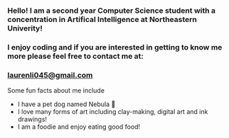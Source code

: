 ### Hello! I am a second year Computer Science student with a concentration in Artifical Intelligence at Northeastern Univerity!
### I enjoy coding and if you are interested in getting to know me more please feel free to contact me at:
### laurenli045@gmail.com 
 Some fun facts about me include
 - I have a pet dog named Nebula 🐶
 - I love many forms of art including clay-making, digital art and ink drawings!
 - I am a foodie and enjoy eating good food!

<!--
**xiao-mao88/xiao-mao88** is a ✨ _special_ ✨ repository because its `README.md` (this file) appears on your GitHub profile.

Here are some ideas to get you started:

- 🔭 I’m currently working on college classes
- 🌱 I’m currently learning Dr Racket (BSL)
- 👯 I’m looking to collaborate on nothing right now
- 🤔 I’m looking for help with programming
- 💬 Ask me about simple Java codes
- 📫 How to reach me: :3
- 😄 Pronouns: she/her
- ⚡ Fun fact: I have a pet dog named Nebula
-->
